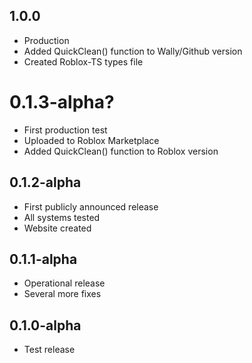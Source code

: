 ## 1.0.0
- Production
- Added QuickClean() function to Wally/Github version
- Created Roblox-TS types file

# 0.1.3-alpha?
- First production test
- Uploaded to Roblox Marketplace
- Added QuickClean() function to Roblox version

## 0.1.2-alpha
- First publicly announced release
- All systems tested
- Website created

## 0.1.1-alpha
- Operational release
- Several more fixes

## 0.1.0-alpha
- Test release